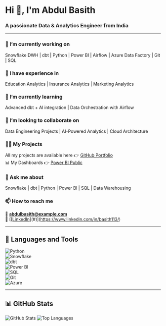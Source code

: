 # Hi 👋, I'm Abdul Basith  
### A passionate Data & Analytics Engineer from India  

---

### 🔭 I’m currently working on
Snowflake DWH | dbt | Python | Power BI | Airflow | Azure Data Factory | Git | SQL  

### 👯 I have experience in
Education Analytics | Insurance Analytics | Marketing Analytics  

### 🌱 I’m currently learning
Advanced dbt + AI integration | Data Orchestration with Airflow  

### 👯 I’m looking to collaborate on
Data Engineering Projects | AI-Powered Analytics | Cloud Architecture  

### 👨‍💻 My Projects  
All my projects are available here 👉 [GitHub Portfolio](https://github.com/AbdulBasithJ?tab=repositories)  
📊 My Dashboards 👉 [Power BI Public](#)  

### 💬 Ask me about
Snowflake | dbt | Python | Power BI | SQL | Data Warehousing  

### 📫 How to reach me
📧 **abdulbasith@example.com**  
💼 [[[LinkedIn](https://www.linkedin.com/in/basith113/)](#)](https://www.linkedin.com/in/basith113/)  

---

## 🧰 Languages and Tools  
![Python](https://img.shields.io/badge/Python-blue?logo=python)  
![Snowflake](https://img.shields.io/badge/Snowflake-lightblue?logo=snowflake)  
![dbt](https://img.shields.io/badge/dbt-FF694B?logo=dbt)  
![Power BI](https://img.shields.io/badge/Power%20BI-yellow?logo=powerbi)  
![SQL](https://img.shields.io/badge/SQL-blue)  
![Git](https://img.shields.io/badge/Git-orange?logo=git)  
![Azure](https://img.shields.io/badge/Azure-blue?logo=microsoftazure)

---

## 📊 GitHub Stats
![GitHub Stats](https://github-readme-stats.vercel.app/api?username=AbdulBasithJ&show_icons=true&theme=tokyonight)
![Top Languages](https://github-readme-stats.vercel.app/api/top-langs/?username=AbdulBasithJ&layout=compact&theme=tokyonight)
